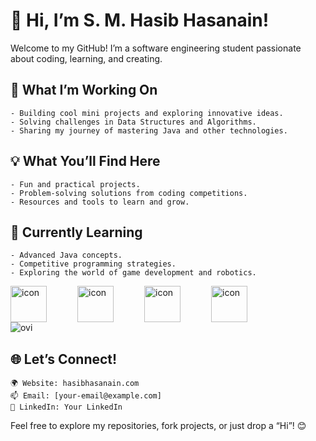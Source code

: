 # 👋 Hi, I’m S. M. Hasib Hasanain!

Welcome to my GitHub! I’m a software engineering student passionate about coding, learning, and creating.

## 🚀 What I’m Working On

    - Building cool mini projects and exploring innovative ideas.
    - Solving challenges in Data Structures and Algorithms.
    - Sharing my journey of mastering Java and other technologies.

## 💡 What You’ll Find Here

    - Fun and practical projects.
    - Problem-solving solutions from coding competitions.
    - Resources and tools to learn and grow.

## 🌱 Currently Learning

    - Advanced Java concepts.
    - Competitive programming strategies.
    - Exploring the world of game development and robotics.

<div style="display: flex;"><img src="https://techstack-generator.vercel.app/java-icon.svg" alt="icon" width="58" style="width: 58px; height: 58px; margin-right: 49px; margin-bottom: 0px;" /><img src="https://techstack-generator.vercel.app/mysql-icon.svg" alt="icon" width="58" style="width: 58px; height: 58px; margin-right: 49px; margin-bottom: 0px;" /><img src="https://techstack-generator.vercel.app/cpp-icon.svg" alt="icon" width="58" style="width: 58px; height: 58px; margin-right: 49px; margin-bottom: 0px;" /><img src="https://techstack-generator.vercel.app/github-icon.svg" alt="icon" width="58" style="width: 58px; height: 58px; margin-right: 0px; margin-bottom: 0px;" /></div>

<img src="https://github-readme-stats.vercel.app/api/top-langs?username=smhasibhasnain&show_icons=true&locale=en&layout=compact&theme=chartreuse-dark" alt="ovi" />

## 🌐 Let’s Connect!

    🌍 Website: hasibhasanain.com
    📫 Email: [your-email@example.com]
    💼 LinkedIn: Your LinkedIn

Feel free to explore my repositories, fork projects, or just drop a “Hi”! 😊
